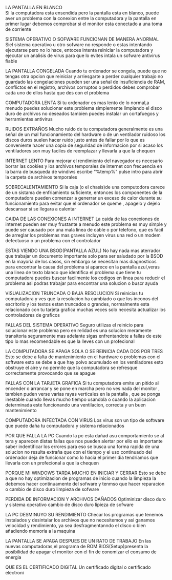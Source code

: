 LA PANTALLA EN BLANCO  
Si la computadora esta ensendida pero la pantalla esta en blanco, puede aver un problema con la conexion entre la computadora y la pantalla en primer lugar debemos  comprobar si el monitor esta conectado a una toma de corriente 

SISTEMA OPERATIVO O SOFWARE FUNCIONAN DE MANERA ANORMAL 
Siel sistema operativo u otro sofware no responde o estas intentando ejecutarse pero no lo hace, entoces intenta reiniciar la computadora y ejecutar un analisis de virus para que lo evites intala un sofware antivirus fiable 

LA PANTALLA CONGELADA 
Cuando tu ordenador se congela, puede que no tengas otra opcion que reiniciar y arriesgarte a perder cualquier trabajo no guardado las congelaciones pueden ser una señal de insuficiencia de RAM, conflictos en el registro, archivos corruptos o perdidos debes comprobar cada uno de ellos hasta que des con el problema 

COMPUTADORA LENTA 
Si tu ordenador es mas lento de lo normal,a menudo puedes solucionar este problema simplemente limpiando el disco duro de archivos no deseados tambien puedes instalar un cortafuegos y herramientas antivirus 

RUIDOS EXTRAÑOS
Mucho ruido de tu computadora generalmente es una señal de un mal funcionamiento del hardware o de un ventilador ruidoso los discos duros suelen hacer ruido justo antes de fallar por lo que es conveniente hacer una copia de seguridad de informacion por si acaso los ventiladores son muy faciles de reemplazar y llevarla a que la chequen 

INTERNET LENTO 
Para mejorar el rendimiento del navegador es necesario borrar las cookies y los archivos temporales de internet con frecuencia en la barra de busqueda de windiws escribe "%temp%" pulse intro para abrir la carpeta de archivos temporales 

SOBRECALENTAMIENTO 
Si la caja (o el chasis)de una computodora carece de un sistama de enfriamiento suficiente, entonces los componentes de la computadora pueden comenzar a generrar un exceso de calor durante su funcionamiento para evitar que el ordenador se queme , apagelo y dejelo descansar si se llegara a calentar 

CAIDA DE LAS CONEXIONES A INTERNET 
La caida de las conexiones de internet pueden ser muy frustante a menudo este problema es muy simple y puede ser causado por una mala linea de cable o por telefono, que es facil de arreglar los problemas mas graves incluyen virus una red o un modem defectuoso o un problema con el controlador 

ESTAS VIENDO UNA BSOD(PANTALLA AZUL)
No hay nada mas aterrador que trabajar un documento importante solo para ser saludado por la BSOD en la mayoria de los casos, sin embargo se necesitan mas diagnosticos para encontrar la causa del problema si aparece en la pantalla azul,veras una linea de texto blanco que identifica el problema que tiene tu computadora puedes buscar facilmente los codigos en linea para reducir el problema asi podras  trabajar para encontrar una solucion o buscr ayuda 

VISUALIZACION TRUNCADA O BAJA RESOLUCION 
Si reinicias tu computadora y ves que la resolucion ha cambiado o que los inconos del escritorio y los textos estan truncados o grandes, normalmente esta relacionado con tu tarjeta grafica muchas veces solo necesita actualizar los controladores de graficos 

FALLAS DEL SISTEMA OPERATIVO 
Seguro utilizas el reinicio para solucionar este problema pero en relidad es una solucion meramente transitoria seguramente mas adelante sigas enfrentandote a fallas de este tipo lo mas recomendable es que la lleves con un profecional 

LA COMPUTADORA SE APAGA SOLA O SE REINICIA CADA DOS POR TRES 
Esto se debe a falta de mantenimiento en el hardware o problemas con el software esto se debe a que hay polvo acumulado en los ventiladores esto obstruye el aire y no permite que la computadora se refresque correctamente provocando que se apague 

FALLAS CON LA TARJETA GRAFICA 
Si tu computadora emite un pitido al encender o arrancar y se pone en marcha pero no ves nada del monitor , tambien puden verse varias rayas verticales en la pantalla , que se ponga inestable cuando llevas mucho tiempo usandola o cuando la aplicacion determinada este funcionando una ventilacion, correcta y un buen mantenimiento 

COMPUTADORA INFECTADA CON VIRUS 
Los virus son un tipo de software que puede daña tu computadora y sistema relacionados 

POR QUE FALLA LA PC 
Cuando la pc esta dañad asu comportamiento se al tera y aparecen distas fallas que nos pueden alertar por ello es importante saber indentificar los errores para eso se busca una forma rapida de una solucion no resulta extraña que con el tiempo y el uso continuado del ordenador deja de funcionar como lo hacia el primer dia tendriamos que llevarla con un profecional a que la chequen 

PORQUE MI WINDOWS TARDA MUCHO EN INICIAR Y CERRAR 
Esto se debe a que no hay optimizacion de programas de inicio cuando la limpieza la debemos hacer continuamente del sofware y tenmso que hacer reparacion o cambio de disco duro limpieza de sofware 

PERDIDA DE INFORMACION Y ARCHIVOS DAÑADOS 
Optiminizar disco duro y sistema operativo cambio de disco duro lipieza de sofware 

LA PC DESMINUYO SU RENDIMIENTO 
Checar los programas que tenemos instalados y desintalar los archivos que no necesitemos y asi ganamos velocidad y rendimiento, ya sea desfragmentanndo el disco o bien añadiendo memoria a la maquina 

LA PANTALLA SE APAGA DESPUES DE UN RATO DE TRABAJO 
En las nuevas computadoras,el programa de ROM BIOS(Setup)presenta la posibilidad de apagar el monitor con el fin de conomizar el consumo de energia 

QUE ES EL CERTIFICADO DIGITAL 
Un certificado digital o certificado electroni
